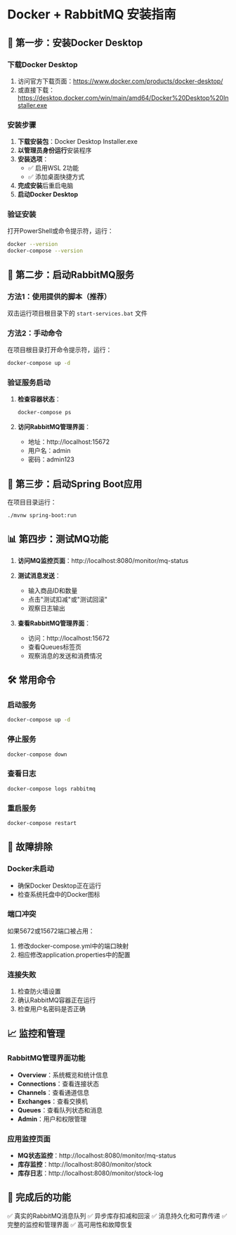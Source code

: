 # Docker + RabbitMQ 安装指南

## 🐳 第一步：安装Docker Desktop

### 下载Docker Desktop
1. 访问官方下载页面：https://www.docker.com/products/docker-desktop/
2. 或直接下载：https://desktop.docker.com/win/main/amd64/Docker%20Desktop%20Installer.exe

### 安装步骤
1. **下载安装包**：Docker Desktop Installer.exe
2. **以管理员身份运行**安装程序
3. **安装选项**：
   - ✅ 启用WSL 2功能
   - ✅ 添加桌面快捷方式
4. **完成安装**后重启电脑
5. **启动Docker Desktop**

### 验证安装
打开PowerShell或命令提示符，运行：
```bash
docker --version
docker-compose --version
```

## 🐰 第二步：启动RabbitMQ服务

### 方法1：使用提供的脚本（推荐）
双击运行项目根目录下的 `start-services.bat` 文件

### 方法2：手动命令
在项目根目录打开命令提示符，运行：
```bash
docker-compose up -d
```

### 验证服务启动
1. **检查容器状态**：
   ```bash
   docker-compose ps
   ```

2. **访问RabbitMQ管理界面**：
   - 地址：http://localhost:15672
   - 用户名：admin
   - 密码：admin123

## 🚀 第三步：启动Spring Boot应用

在项目目录运行：
```bash
./mvnw spring-boot:run
```

## 📊 第四步：测试MQ功能

1. **访问MQ监控页面**：http://localhost:8080/monitor/mq-status
2. **测试消息发送**：
   - 输入商品ID和数量
   - 点击"测试扣减"或"测试回滚"
   - 观察日志输出

3. **查看RabbitMQ管理界面**：
   - 访问：http://localhost:15672
   - 查看Queues标签页
   - 观察消息的发送和消费情况

## 🛠️ 常用命令

### 启动服务
```bash
docker-compose up -d
```

### 停止服务
```bash
docker-compose down
```

### 查看日志
```bash
docker-compose logs rabbitmq
```

### 重启服务
```bash
docker-compose restart
```

## 🔧 故障排除

### Docker未启动
- 确保Docker Desktop正在运行
- 检查系统托盘中的Docker图标

### 端口冲突
如果5672或15672端口被占用：
1. 修改docker-compose.yml中的端口映射
2. 相应修改application.properties中的配置

### 连接失败
1. 检查防火墙设置
2. 确认RabbitMQ容器正在运行
3. 检查用户名密码是否正确

## 📈 监控和管理

### RabbitMQ管理界面功能
- **Overview**：系统概览和统计信息
- **Connections**：查看连接状态
- **Channels**：查看通道信息
- **Exchanges**：查看交换机
- **Queues**：查看队列状态和消息
- **Admin**：用户和权限管理

### 应用监控页面
- **MQ状态监控**：http://localhost:8080/monitor/mq-status
- **库存监控**：http://localhost:8080/monitor/stock
- **库存日志**：http://localhost:8080/monitor/stock-log

## 🎯 完成后的功能

✅ 真实的RabbitMQ消息队列
✅ 异步库存扣减和回滚
✅ 消息持久化和可靠传递
✅ 完整的监控和管理界面
✅ 高可用性和故障恢复
